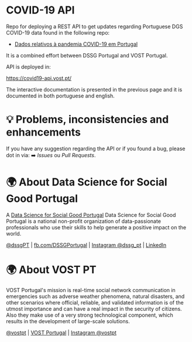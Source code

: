 # COVID-19 API

Repo for deploying a REST API to get updates regarding Portuguese DGS COVID-19 data found in the following repo:

- [Dados relativos à pandemia COVID-19 em Portugal](https://github.com/dssg-pt/covid19pt-data)

It is a combined effort between DSSG Portugal and VOST Portugal.

API is deployed in:

https://covid19-api.vost.pt/

The interactive documentation is presented in the previous page and it is documented in both portuguese and english.

# 💡 Problems, inconsistencies and enhancements

If you have any suggestion regarding the API or if you found a bug, please dot in via: ➡️ _Issues_ ou _Pull Requests_.

# 🌍 About Data Science for Social Good Portugal

A [Data Science for Social Good Portugal](https://www.dssg.pt) Data Science for Social Good Portugal is a national non-profit organization of data-passionate professionals who use their skills to help generate a positive impact on the world.

[@dssgPT](https://twitter.com/dssgpt) | [fb.com/DSSGPortugal](https://www.facebook.com/DSSGPortugal/) | [Instagram @dssg_pt](www.instagram.com/dssg_pt/) | [LinkedIn](https://www.linkedin.com/company/dssg-portugal)

# 🌍 About VOST PT

VOST Portugal's mission is real-time social network communication in emergencies such as adverse weather phenomena, natural disasters, and other scenarios where official, reliable, and validated information is of the utmost importance and can have a real impact in the security of citizens. Also they make use of a very strong technological component, which results in the development of large-scale solutions.

[@vostpt](https://twitter.com/vostpt) | [VOST Portugal](https://www.facebook.com/Vostpt/) | [Instagram @vostpt](www.instagram.com/vostpt/) 
